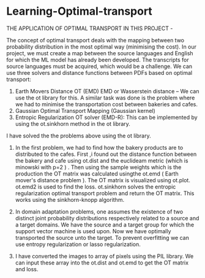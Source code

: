 # Learning-Optimal-transport

THE APPLICATION OF OPTIMAL TRANSPORT IN THIS PROJECT -

The concept of optimal transport deals with the mapping between two probability distribution in the most optimal way (minimising the cost). In our project, we must 
create a map between the source languages and English for which the ML model has already been developed.
The transcripts for source languages must be acquired, which would be a challenge.
We can use three solvers and distance functions between PDFs based on optimal transport: 
1.	Earth Movers Distance OT (EMD) EMD or Wasserstein distance – 
   We can use the ot library for this. A similar task was done is the problem where we had to minimise the transportation cost between bakeries and cafes.
2.	Gaussian Optimal Transport Mapping (Gaussian kernel) 
3.	Entropic Regularization OT solver (EMD-R): 
    This can be implemented by using the ot.sinkhorn method in the ot library.
    
I have solved the the problems above using the ot library.

1. In the first problem, we had to find how the bakery products are to distributed to the cafes. First ,i found out the distance function 
   between the bakery and cafe using ot.dist and the euclideam metric (which is minowski with p=2 ) . Then using the sample weights which is the production 
   the OT matrix was calculated usingthe ot.emd ( Earth mover's distance problem ). The OT matrix is visualized using ot.plot. ot.emd2 is used to find the loss.
   ot.sinkhorn solves the entropic regularization optimal transport problem and return the OT matrix. This works using the sinkhorn-knopp algorithm.
   
2. In domain adaptation problems, one assumes the existence of two distinct joint probability distributions respectively related to a source
   and a target domains. We have the source and a target group for which the support vector machine is used upon.
   Now we have optimally transported the source unto the target. To prevent overfitting we can use entropy regularization or lasso regularization.
   
3. I have converted the images to array of pixels using the PIL library. We can input these array into the ot.dist and ot.emd to get the OT matrix and loss.
   
